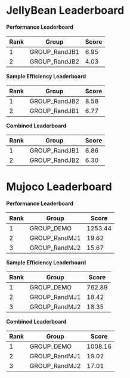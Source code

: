 # JellyBean Leaderboard

**Performance Leaderboard**

|Rank      |Group     |Score     |
|----------|----------|----------|
|1      |GROUP_RandJB1     |6.95     |
|2      |GROUP_RandJB2     |4.03     |


**Sample Efficiency Leaderboard**

|Rank      |Group     |Score     |
|----------|----------|----------|
|1      |GROUP_RandJB2     |8.58     |
|2      |GROUP_RandJB1     |6.77     |


**Combined Leaderboard**

|Rank      |Group     |Score     |
|----------|----------|----------|
|1      |GROUP_RandJB1     |6.86     |
|2      |GROUP_RandJB2     |6.30     |


# Mujoco Leaderboard

**Performance Leaderboard**

|Rank      |Group     |Score     |
|----------|----------|----------|
|1      |GROUP_DEMO     |1253.44     |
|2      |GROUP_RandMJ1     |19.62     |
|3      |GROUP_RandMJ2     |15.67     |


**Sample Efficiency Leaderboard**

|Rank      |Group     |Score     |
|----------|----------|----------|
|1      |GROUP_DEMO     |762.89     |
|2      |GROUP_RandMJ1     |18.42     |
|3      |GROUP_RandMJ2     |18.35     |


**Combined Leaderboard**

|Rank      |Group     |Score     |
|----------|----------|----------|
|1      |GROUP_DEMO     |1008.16     |
|2      |GROUP_RandMJ1     |19.02     |
|3      |GROUP_RandMJ2     |17.01     |


